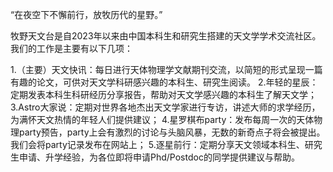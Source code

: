 “在夜空下不懈前行，放牧历代的星野。”

牧野天文台是自2023年以来由中国本科生和研究生搭建的天文学学术交流社区。我们的工作是主要有以下几项：

1.（主要）天文快讯：每日进行天体物理学文献期刊交流，以简短的形式呈现一篇有趣的论文，可供对天文学科研感兴趣的本科生、研究生阅读。
2.年轻的星辰：定期发表本科生科研经历分享报告，帮助对天文学感兴趣的本科生了解天文学；
3.Astro大家说：定期对世界各地杰出天文学家进行专访，讲述大师的求学经历，为满怀天文热情的年轻人们提供建议；
4.星罗棋布party：发布每周一次的天体物理party预告，party上会有激烈的讨论与头脑风暴，无数的新奇点子将会被提出。我们会将party记录发布在网站上；
5.逐星前行：定期分享天文领域本科生、研究生申请、升学经验，为各位即将申请Phd/Postdoc的同学提供建议与帮助。
